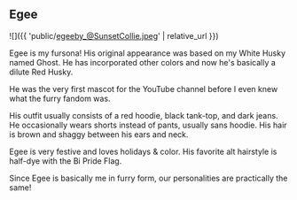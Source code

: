 ## Egee

![]({{ 'public/egeeby_@SunsetCollie.jpeg' | relative_url }})

Egee is my fursona! His original appearance was based on my White Husky named Ghost. He has incorporated other colors and now he's basically a dilute Red Husky.

He was the very first mascot for the YouTube channel before I even knew what the furry fandom was.

His outfit usually consists of a red hoodie, black tank-top, and dark jeans. He occasionally wears shorts instead of pants, usually sans hoodie. His hair is brown and shaggy between his ears and neck.

Egee is very festive and loves holidays & color. His favorite alt hairstyle is half-dye with the Bi Pride Flag.

Since Egee is basically me in furry form, our personalities are practically the same!
